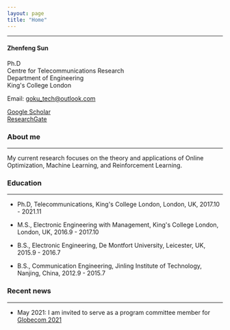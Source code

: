 ```yaml
---
layout: page
title: "Home"
---
```


---



#### Zhenfeng Sun

Ph.D  
Centre for Telecommunications Research  
Department of Engineering  
King's College London    

Email: goku_tech@outlook.com  

[Google Scholar](https://scholar.google.co.uk/citations?user=XtoBqIkAAAAJ&hl=en)  
[ResearchGate](https://www.researchgate.net/profile/Zhenfeng-Sun)



### About me

---

My current research focuses on the theory and applications of Online Optimization, Machine Learning, and Reinforcement Learning.   



### Education

---

- Ph.D, Telecommunications, King's College London, London, UK, 2017.10 - 2021.11

- M.S., Electronic Engineering with Management, King's College London, London, UK, 2016.9 - 2017.10
- B.S., Electronic Engineering, De Montfort University, Leicester, UK, 2015.9 - 2016.7
- B.S., Communication Engineering, Jinling Institute of Technology, Nanjing, China, 2012.9 - 2015.7 

  

### Recent news

---

- May 2021: I am invited to serve as a program committee member for [Globecom 2021](https://globecom2021.ieee-globecom.org/)